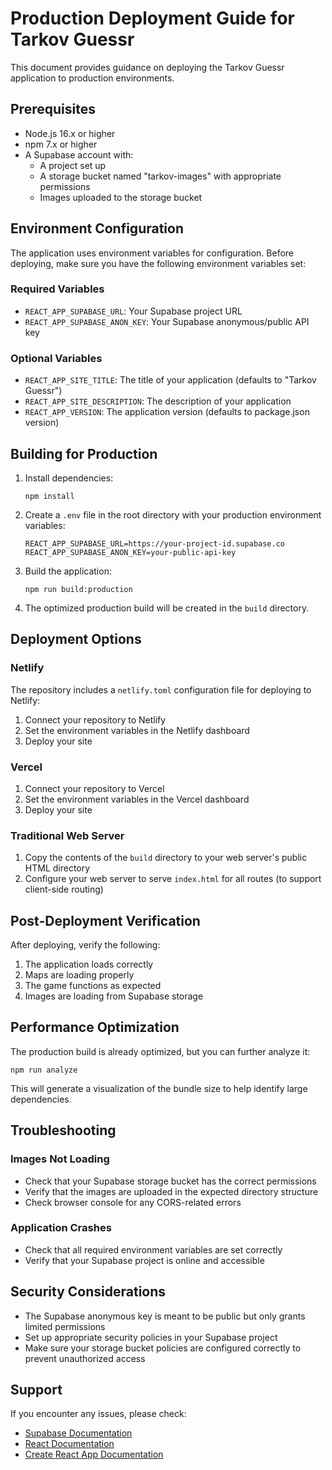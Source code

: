 # Production Deployment Guide for Tarkov Guessr

This document provides guidance on deploying the Tarkov Guessr application to production environments.

## Prerequisites

- Node.js 16.x or higher
- npm 7.x or higher
- A Supabase account with:
  - A project set up
  - A storage bucket named "tarkov-images" with appropriate permissions
  - Images uploaded to the storage bucket

## Environment Configuration

The application uses environment variables for configuration. Before deploying, make sure you have the following environment variables set:

### Required Variables

- `REACT_APP_SUPABASE_URL`: Your Supabase project URL
- `REACT_APP_SUPABASE_ANON_KEY`: Your Supabase anonymous/public API key

### Optional Variables

- `REACT_APP_SITE_TITLE`: The title of your application (defaults to "Tarkov Guessr")
- `REACT_APP_SITE_DESCRIPTION`: The description of your application
- `REACT_APP_VERSION`: The application version (defaults to package.json version)

## Building for Production

1. Install dependencies:

   ```
   npm install
   ```

2. Create a `.env` file in the root directory with your production environment variables:

   ```
   REACT_APP_SUPABASE_URL=https://your-project-id.supabase.co
   REACT_APP_SUPABASE_ANON_KEY=your-public-api-key
   ```

3. Build the application:

   ```
   npm run build:production
   ```

4. The optimized production build will be created in the `build` directory.

## Deployment Options

### Netlify

The repository includes a `netlify.toml` configuration file for deploying to Netlify:

1. Connect your repository to Netlify
2. Set the environment variables in the Netlify dashboard
3. Deploy your site

### Vercel

1. Connect your repository to Vercel
2. Set the environment variables in the Vercel dashboard
3. Deploy your site

### Traditional Web Server

1. Copy the contents of the `build` directory to your web server's public HTML directory
2. Configure your web server to serve `index.html` for all routes (to support client-side routing)

## Post-Deployment Verification

After deploying, verify the following:

1. The application loads correctly
2. Maps are loading properly
3. The game functions as expected
4. Images are loading from Supabase storage

## Performance Optimization

The production build is already optimized, but you can further analyze it:

```
npm run analyze
```

This will generate a visualization of the bundle size to help identify large dependencies.

## Troubleshooting

### Images Not Loading

- Check that your Supabase storage bucket has the correct permissions
- Verify that the images are uploaded in the expected directory structure
- Check browser console for any CORS-related errors

### Application Crashes

- Check that all required environment variables are set correctly
- Verify that your Supabase project is online and accessible

## Security Considerations

- The Supabase anonymous key is meant to be public but only grants limited permissions
- Set up appropriate security policies in your Supabase project
- Make sure your storage bucket policies are configured correctly to prevent unauthorized access

## Support

If you encounter any issues, please check:

- [Supabase Documentation](https://supabase.io/docs)
- [React Documentation](https://reactjs.org/docs/getting-started.html)
- [Create React App Documentation](https://create-react-app.dev/docs/getting-started)
